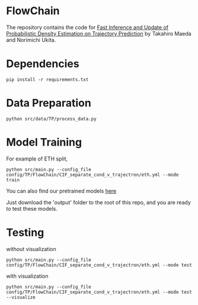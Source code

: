 # FlowChain
The repository contains the code for [Fast Inference and Update of Probabilistic Density Estimation on Trajectory Prediction](https://arxiv.org/abs/2308.08824) by Takahiro Maeda and Norimichi Ukita.

# Dependencies
```
pip install -r requirements.txt
```

# Data Preparation
```
python src/data/TP/process_data.py
```

# Model Training
For example of ETH split,
```
python src/main.py --config_file config/TP/FlowChain/CIF_separate_cond_v_trajectron/eth.yml --mode train
```

You can also find our pretrained models [here](https://drive.google.com/drive/folders/1bA0ut-qrgtr8rV5odUEKk25w9I__HjCY?usp=share_link)

Just download the 'output' folder to the root of this repo, and you are ready to test these models.

# Testing
without visualization
```
python src/main.py --config_file config/TP/FlowChain/CIF_separate_cond_v_trajectron/eth.yml --mode test
```

with visualization
```
python src/main.py --config_file config/TP/FlowChain/CIF_separate_cond_v_trajectron/eth.yml --mode test --visualize
```

